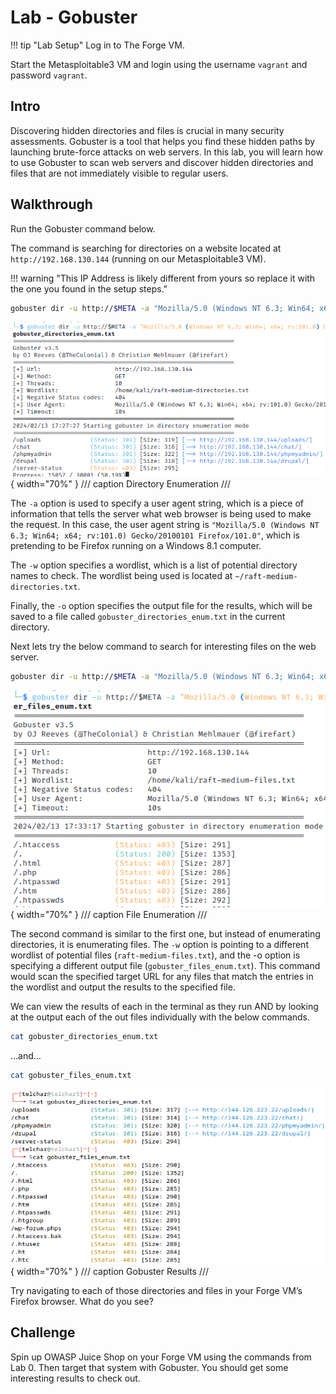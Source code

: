 # Lab - Gobuster

!!! tip "Lab Setup"
    Log in to The Forge VM.

Start the Metasploitable3 VM and login using the username `vagrant` and password `vagrant`.

## Intro

Discovering hidden directories and files is crucial in many security assessments. Gobuster is a tool that helps you find these hidden paths by launching brute-force attacks on web servers. In this lab, you will learn how to use Gobuster to scan web servers and discover hidden directories and files that are not immediately visible to regular users.

## Walkthrough

Run the Gobuster command below.

The command is searching for directories on a website located at `http://192.168.130.144` (running on our Metasploitable3 VM).

!!! warning "This IP Address is likely different from yours so replace it with the one you found in the setup steps."

```bash
gobuster dir -u http://$META -a "Mozilla/5.0 (Windows NT 6.3; Win64; x64; rv:101.0) Gecko/20100101 Firefox/101.0" -w ~/OTF-labs/supp/lab_files/gobuster/raft-medium-directories.txt -o ./gobuster_directories_enum.txt
```

![Directory Enumeration](./img/Untitled.png){ width="70%" }
/// caption
Directory Enumeration
///

The `-a` option is used to specify a user agent string, which is a piece of information that tells the server what web browser is being used to make the request. In this case, the user agent string is `"Mozilla/5.0 (Windows NT 6.3; Win64; x64; rv:101.0) Gecko/20100101 Firefox/101.0"`, which is pretending to be Firefox running on a Windows 8.1 computer.

The `-w` option specifies a wordlist, which is a list of potential directory names to check. The wordlist being used is located at `~/raft-medium-directories.txt`.

Finally, the `-o` option specifies the output file for the results, which will be saved to a file called `gobuster_directories_enum.txt` in the current directory.

Next lets try the below command to search for interesting files on the web server.

```bash
gobuster dir -u http://$META -a "Mozilla/5.0 (Windows NT 6.3; Win64; x64; rv:101.0) Gecko/20100101 Firefox/101.0" -w ~/OTF-labs/supp/lab_files/gobuster/raft-medium-files.txt -o ./gobuster_files_enum.txt
```

![File Enumeration](./img/Untitled%201.png){ width="70%" }
/// caption
File Enumeration
///

The second command is similar to the first one, but instead of enumerating directories, it is enumerating files. The `-w` option is pointing to a different wordlist of potential files (`raft-medium-files.txt`), and the -o option is specifying a different output file (`gobuster_files_enum.txt`). This command would scan the specified target URL for any files that match the entries in the wordlist and output the results to the specified file.

We can view the results of each in the terminal as they run AND by looking at the output each of the out files individually with the below commands.

```bash
cat gobuster_directories_enum.txt
```

…and…

```bash
cat gobuster_files_enum.txt
```

![Gobuster Results](./img/Untitled%202.png){ width="70%" }
/// caption
Gobuster Results
///

Try navigating to each of those directories and files in your Forge VM’s Firefox browser. What do you see?

## Challenge

Spin up OWASP Juice Shop on your Forge VM using the commands from Lab 0. Then target that system with Gobuster. You should get some interesting results to check out.